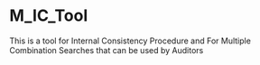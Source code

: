 # M_IC_Tool
This is a tool for Internal Consistency Procedure and For Multiple Combination Searches that can be used by Auditors
